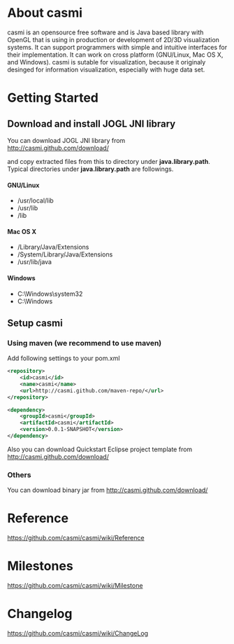 # About casmi

casmi is an opensource free software and is Java based library with OpenGL that is using in production or development of 2D/3D visualization systems. It can support programmers with simple and intuitive interfaces for their implementation.
It can work on cross platform (GNU/Linux, Mac OS X, and Windows).
casmi is sutable for visualization, because it originaly desinged for information visualization, especially with huge data set.

# Getting Started

## Download and install JOGL JNI library

You can download JOGL JNI library from http://casmi.github.com/download/

and copy extracted files from this to directory under **java.library.path**.
Typical directories under **java.library.path** are followings.

#### GNU/Linux
- /usr/local/lib
- /usr/lib
- /lib

####  Mac OS X
- /Library/Java/Extensions
- /System/Library/Java/Extensions
- /usr/lib/java

#### Windows
- C:\Windows\system32
- C:\Windows

## Setup casmi

### Using maven (we recommend to use maven)
   
Add following settings to your pom.xml

```xml
<repository>
    <id>casmi</id>
    <name>casmi</name>
    <url>http://casmi.github.com/maven-repo/</url>
</repository>
```

```xml
<dependency>
    <groupId>casmi</groupId>
	<artifactId>casmi</artifactId>
	<version>0.0.1-SNAPSHOT</version>
</dependency>
```

Also you can download Quickstart Eclipse project template from http://casmi.github.com/download/

### Others
You can download binary jar from http://casmi.github.com/download/

# Reference
  https://github.com/casmi/casmi/wiki/Reference
  
# Milestones
  https://github.com/casmi/casmi/wiki/Milestone

# Changelog
  https://github.com/casmi/casmi/wiki/ChangeLog
